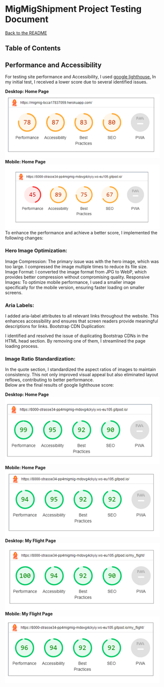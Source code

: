 # MigMigShipment Project Testing Document

[Back to the README](README.md)

## Table of Contents

## Performance and Accessibility

For testing site performance and Accessibility, I used [google lighthouse.](https://developer.chrome.com/docs/lighthouse/overview/) In my initial test, I received a lower score due to several identified issues. <br>

**Desktop: Home Page**
![First lighthouse score: desktop](static/docs/images/testing/lighthouse-desktop-homepage-1.png)
**Mobile: Home Page**
![First lighthouse score: mobile](static/docs/images/testing/lighthouse-mobile-homepage-1.png)
To enhance the performance and achieve a better score, I implemented the following changes:

### Hero Image Optimization:

Image Compression: The primary issue was with the hero image, which was too large. I compressed the image multiple times to reduce its file size.
Image Format: I converted the image format from JPG to WebP, which provides better compression without compromising quality.
Responsive Images: To optimize mobile performance, I used a smaller image specifically for the mobile version, ensuring faster loading on smaller screens.
### Aria Labels:

I added aria-label attributes to all relevant links throughout the website. This enhances accessibility and ensures that screen readers provide meaningful descriptions for links.
Bootstrap CDN Duplication:

I identified and resolved the issue of duplicating Bootstrap CDNs in the HTML head section. By removing one of them, I streamlined the page loading process.
### Image Ratio Standardization:

In the quote section, I standardized the aspect ratios of images to maintain consistency. This not only improved visual appeal but also eliminated layout reflows, contributing to better performance. <Br>
Below are the final results of google lighthouse score:<br>

**Desktop: Home Page**
![Final lighthouse score: descktop, home page](static/docs/images/testing/lighthouse-desktop-homepage-2.png)
**Mobile: Home Page**
![Final lighthouse score: mobile, home page](static/docs/images/testing/lighthouse-mobile-homepage-2.png)
**Desktop: My Flight Page**
![Final lighthouse score: descktop, my flight page](static/docs/images/testing/lighthouse-desktop-myflightpage.png)
**Mobile: My Flight Page**
![Final lighthouse score: mobile, my flight page](static/docs/images/testing/lighthouse-mobile-myflightpage.png)














